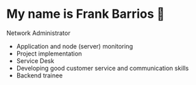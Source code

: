 # My name is Frank Barrios 💾

Network Administrator

- Application and node (server) monitoring
- Project implementation
- Service Desk
- Developing good customer service and communication skills
- Backend trainee

